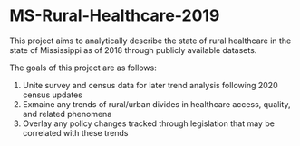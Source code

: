 # MS-Rural-Healthcare-2019
This project aims to analytically describe the state of rural healthcare in the state of Mississippi as of 2018 through publicly available datasets.

The goals of this project are as follows:
1) Unite survey and census data for later trend analysis following 2020 census updates
2) Exmaine any trends of rural/urban divides in healthcare access, quality, and related phenomena
3) Overlay any policy changes tracked through legislation that may be correlated with these trends
